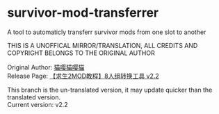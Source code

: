 # survivor-mod-transferrer
A tool to automaticly transferr survivor mods from one slot to another

THIS IS A UNOFFICAL MIRROR/TRANSLATION, ALL CREDITS AND COPYRIGHT BELONGS TO THE ORIGINAL AUTHOR

Original Author: [猫嘤猫嘤猫](https://space.bilibili.com/5096979)  
Release Page: [【求生2MOD教程】8人组转换工具 v2.2](https://www.bilibili.com/video/BV1Ab421b73o/)

This branch is the un-translated version, it may update quicker than the translated version.  
Current version: v2.2

